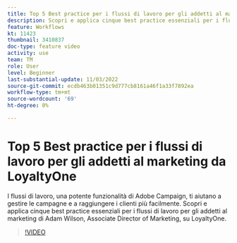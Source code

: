 ```yaml
---
title: Top 5 Best practice per i flussi di lavoro per gli addetti al marketing da LoyaltyOne
description: Scopri e applica cinque best practice essenziali per i flussi di lavoro per gli addetti al marketing di Adam Wilson, Associate Director of Marketing, su LoyaltyOne.
feature: Workflows
kt: 11423
thumbnail: 3410837
doc-type: feature video
activity: use
team: TM
role: User
level: Beginner
last-substantial-update: 11/03/2022
source-git-commit: ecdb463b01351c9d777cb8161a46f1a33f7892ea
workflow-type: tm+mt
source-wordcount: '69'
ht-degree: 0%

---
```



# Top 5 Best practice per i flussi di lavoro per gli addetti al marketing da LoyaltyOne

I flussi di lavoro, una potente funzionalità di Adobe Campaign, ti aiutano a gestire le campagne e a raggiungere i clienti più facilmente. Scopri e applica cinque best practice essenziali per i flussi di lavoro per gli addetti al marketing di Adam Wilson, Associate Director of Marketing, su LoyaltyOne.

>[!VIDEO](https://video.tv.adobe.com/v/3410837?quality=12)
